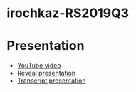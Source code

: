 # irochkaz-RS2019Q3
# Presentation 

* [YouTube video ](https://www.youtube.com/watch?v=JuUlrRUHroI&feature=youtu.be)
* [Reveal presentation](https://rs2019q3-presentation.netlify.com/presentation/)
* [Transcript presentation](https://rs2019q3-presentation.netlify.com/presentation-text/)

